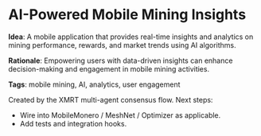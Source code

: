 # AI-Powered Mobile Mining Insights

**Idea**: A mobile application that provides real-time insights and analytics on mining performance, rewards, and market trends using AI algorithms.

**Rationale**: Empowering users with data-driven insights can enhance decision-making and engagement in mobile mining activities.

**Tags**: mobile mining, AI, analytics, user engagement

Created by the XMRT multi-agent consensus flow.
Next steps:
- Wire into MobileMonero / MeshNet / Optimizer as applicable.
- Add tests and integration hooks.
